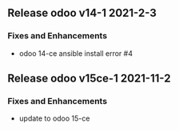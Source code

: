 ## Release odoo v14-1  2021-2-3
### Fixes and Enhancements
- odoo 14-ce ansible install error #4

## Release odoo v15ce-1  2021-11-2
### Fixes and Enhancements
- update to odoo 15-ce 
